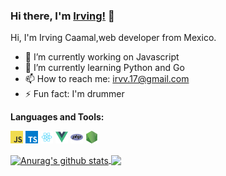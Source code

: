 ### Hi there, I'm [Irving!](https://irvv17.github.io) 👋

Hi, I'm Irving Caamal,web developer from Mexico.

- 🔭 I’m currently working on Javascript
- 🌱 I’m currently learning Python and Go
- 📫 How to reach me: irvv.17@gmail.com
- ⚡ Fun fact: I'm drummer

**Languages and Tools:**  

<code><img height="20" src="https://raw.githubusercontent.com/github/explore/80688e429a7d4ef2fca1e82350fe8e3517d3494d/topics/javascript/javascript.png"></code>
<code><img height="20" src="https://raw.githubusercontent.com/github/explore/80688e429a7d4ef2fca1e82350fe8e3517d3494d/topics/typescript/typescript.png"></code>
<code><img height="20" src="https://raw.githubusercontent.com/github/explore/80688e429a7d4ef2fca1e82350fe8e3517d3494d/topics/react/react.png"></code>
<code><img height="20" src="https://raw.githubusercontent.com/github/explore/80688e429a7d4ef2fca1e82350fe8e3517d3494d/topics/vue/vue.png"></code>
<code><img height="20" src="https://raw.githubusercontent.com/github/explore/80688e429a7d4ef2fca1e82350fe8e3517d3494d/topics/php/php.png"></code>
<code><img height="20" src="https://raw.githubusercontent.com/github/explore/80688e429a7d4ef2fca1e82350fe8e3517d3494d/topics/nodejs/nodejs.png"></code>      

<a href="https://github.com/irvv17/github-readme-stats">
  <img align="center" src="https://github-readme-stats.vercel.app/api?username=irvv17&show_icons=true&include_all_commits=true&theme=material-palenight" alt="Anurag's github stats" />
</a>
<a href="https://github.com/irvv17/github-readme-stats">
  <img align="center" src="https://github-readme-stats.vercel.app/api/top-langs/?username=irvv17&layout=compact&theme=material-palenight" />
</a>
